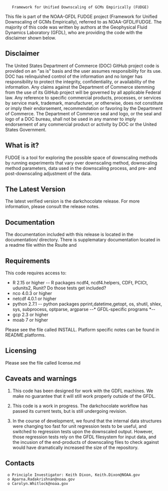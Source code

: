        Framework for Unified Downscaling of GCMs Empirically (FUDGE)

This file is part of the NOAA-GFDL FUDGE project (Framework for Unified Downscaling of GCMs Empirically), referred to as NOAA-GFDL/FUDGE. The majority of this code was written by authors at the Geophysical Fluid Dynamics Laboratory (GFDL), who are providing the code with the disclaimer shown below.

Disclaimer
----------

The United States Department of Commerce (DOC) GitHub project code is provided on an "as is" basis and the user assumes responsibility for its use. DOC has relinquished control of the information and no longer has responsibility to protect the integrity, confidentiality, or availability of the information. Any claims against the Department of Commerce stemming from the use of its GitHub project will be governed by all applicable Federal law. Any reference to specific commercial products, processes, or services by service mark, trademark, manufacturer, or otherwise, does not constitute or imply their endorsement, recommendation or favoring by the Department of Commerce. The Department of Commerce seal and logo, or the seal and logo of a DOC bureau, shall not be used in any manner to imply endorsement of any commercial product or activity by DOC or the United States Government.

  What is it?
  -----------

  FUDGE is a tool for exploring the possible space of downscaling methods by 
running experiments that vary over downscaling method, downscaling method parameters, 
data used in the downscaling process, and pre- and post-downscaling adjustment
of the data. 

  The Latest Version
  ------------------

  The latest verified version is the darkchocolate release. For more
  information, please consult the release notes.

  Documentation
  -------------

  The documentation included with this release is located in 
  the documentation/ directory. There is supplematary documentation located
  in a readme file within the Rsuite and 

  Requirements
  ------------

  This code requires access to:
  - R 2.15 or higher
  -- R packages ncdf4, ncdf4.helpers, CDFt, PCICt, udunits2, Runit? Do those tests get included? 
  - nco 4.0.3 or higher
  - netcdf 4.0.1 or higher
  - python 2.7.1
  -- python packages pprint,datetime,getopt, os, shutil, shlex, 
     sys, subprocess, optparse, argparse
  --* GFDL-specific programs *--  
  - gcp 2.3 or higher
  - moab 7 or higher

  Please see the file called INSTALL.  Platform specific notes can be
  found in README.platforms.

  Licensing
  ---------

  Please see the file called license.md

  Caveats and warnings
  -----------------------------

  1. This code has been designed for work with the GDFL machines. We make no guarantee that it 
  will still work properly outside of the GFDL. 

  2. This code is a work in progress. The darkchocolate workflow has passed its current tests, 
  but is still undergoing revision. 

  3. In the course of development, we found that the internal data structures were changing too
  fast for unit regression tests to be useful, and switched to regression tests upon the downscaled
  output. However, those regression tests rely on the GFDL filesystem for input data, and the incusion
  of the end-products of downscaling files to check against would have dramatically increased the size 
  of the repository.

  Contacts
  --------
     o Principle Investigator: Keith Dixon, Keith.Dixon@NOAA.gov
     o Aparna.Radakrishnan@noaa.gov
     o Carolyn.Whitlock@noaa.gov
